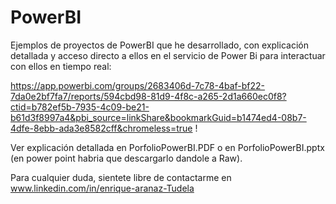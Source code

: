 # PowerBI
Ejemplos de proyectos de PowerBI que he desarrollado, con explicación detallada y acceso directo a ellos en el servicio de Power Bi para interactuar con ellos en tiempo real:

https://app.powerbi.com/groups/2683406d-7c78-4baf-bf22-7da0e2bf7fa7/reports/594cbd98-81d9-4f8c-a265-2d1a660ec0f8?ctid=b782ef5b-7935-4c09-be21-b61d3f8997a4&pbi_source=linkShare&bookmarkGuid=b1474ed4-08b7-4dfe-8ebb-ada3e8582cff&chromeless=true
!

Ver explicación detallada en PorfolioPowerBI.PDF o en PorfolioPowerBI.pptx (en power point habria que descargarlo dandole a Raw).

Para cualquier duda, sientete libre de contactarme en www.linkedin.com/in/enrique-aranaz-Tudela


